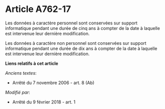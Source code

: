 # Article A762-17

Les données à caractère personnel sont conservées sur support informatique pendant une durée de cinq ans à compter de la date
à laquelle est intervenue leur dernière modification.

Les données à caractère non personnel sont conservées sur support informatique pendant une durée de dix ans à compter de la
date à laquelle est intervenue leur dernière modification.

**Liens relatifs à cet article**

_Anciens textes_:

  - Arrêté du 7 novembre 2006 - art. 8 (Ab)

_Modifié par_:

  - Arrêté du 9 février 2018 - art. 1
